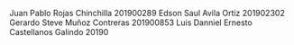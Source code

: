 Juan Pablo Rojas Chinchilla 201900289
Edson Saul Avila Ortiz 201902302
Gerardo Steve Muñoz Contreras 201900853
Luis Danniel Ernesto Castellanos Galindo 20190